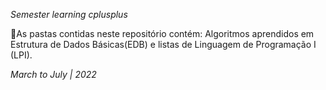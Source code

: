 *Semester learning cplusplus*

📌As pastas contidas neste repositório contém: Algoritmos aprendidos em Estrutura de Dados Básicas(EDB) e listas de Linguagem de Programação I (LPI).


*March to July | 2022* 